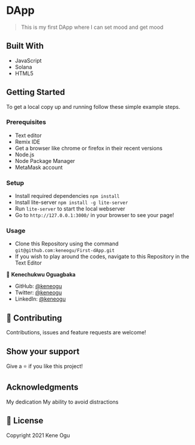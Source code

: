#  DApp

> This is my first DApp where I can set mood and get mood


## Built With

- JavaScript
- Solana
- HTML5

## Getting Started

To get a local copy up and running follow these simple example steps.

### Prerequisites

- Text editor
- Remix IDE
- Get a browser like chrome or firefox in their recent versions
- Node.js
- Node Package Manager
- MetaMask account

### Setup

- Install required dependencies `npm install`
- Install lite-server `npm install -g lite-server`
- Run `lite-server` to start the local webserver
- Go to `http://127.0.0.1:3000/` in your browser to see your page!

### Usage

- Clone this Repository using the command `git@github.com:keneogu/First-dApp.git`
- If you wish to play around the codes, navigate to this Repository in the Text Editor

👤 **Kenechukwu Oguagbaka**

- GitHub: [@keneogu](https://github.com/keneogu)
- Twitter: [@keneogu](https://twitter.com/keneogu)
- LinkedIn: [@keneogu](https://www.linkedin.com/in/kene-ogu/)

## 🤝 Contributing

Contributions, issues and feature requests are welcome!

## Show your support

Give a ⭐️ if you like this project!

## Acknowledgments

My dedication
My ability to avoid distractions

## 📝 License

Copyright 2021 Kene Ogu